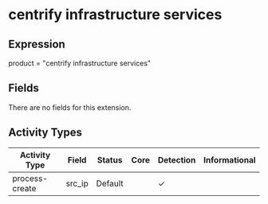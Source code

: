centrify infrastructure services
================================

Expression
----------

product = "centrify infrastructure services"

Fields
------

There are no fields for this extension.

Activity Types
--------------

| Activity Type  | Field  | Status  | Core | Detection | Informational |
| -------------- | ------ | ------- | ---- | --------- | ------------- |
| process-create | src_ip | Default |      | &#10003;  |               |

